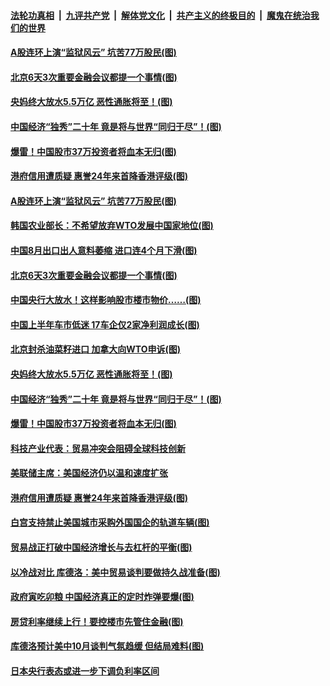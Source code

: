 ####  [法轮功真相](../../../../basic/blob/master/README.md?t=09081826) &nbsp;|&nbsp; [九评共产党](../../../../9ping.md/blob/master/README.md?t=09081826) &nbsp;|&nbsp; [解体党文化](../../../../jtdwh.md/blob/master/README.md?t=09081826)  &nbsp;|&nbsp; [共产主义的终极目的](../../../../gczydzjmd.md/blob/master/README.md?t=09081826) &nbsp;|&nbsp; [魔鬼在统治我们的世界](../../../../mgztzwmdsj.md/blob/master/README.md?t=09081826) 

#### [A股连环上演“监狱风云” 坑苦77万股民(图)](../pages/p5/906692.md?t=09081826) 

#### [北京6天3次重要金融会议都提一个事情(图)](../pages/p5/906602.md?t=09081826) 

#### [央妈终大放水5.5万亿 恶性通胀将至！(图)](../pages/p5/906597.md?t=09081826) 

#### [中国经济“独秀”二十年 竟是将与世界“同归于尽”！(图)](../pages/p5/906563.md?t=09081826) 

#### [爆雷！中国股市37万投资者将血本无归(图)](../pages/p5/906599.md?t=09081826) 

#### [港府信用遭质疑 惠誉24年来首降香港评级(图)](../pages/p5/906522.md?t=09081826) 

#### [A股连环上演“监狱风云” 坑苦77万股民(图)](../pages/p5/906692.md?t=09081826) 

#### [韩国农业部长：不希望放弃WTO发展中国家地位(图)](../pages/p5/906678.md?t=09081826) 

#### [中国8月出口出人意料萎缩 进口连4个月下滑(图)](../pages/p5/906654.md?t=09081826) 

#### [北京6天3次重要金融会议都提一个事情(图)](../pages/p5/906602.md?t=09081826) 

#### [中国央行大放水！这样影响股市楼市物价……(图)](../pages/p5/906603.md?t=09081826) 

#### [中国上半年车市低迷 17车企仅2家净利润成长(图)](../pages/p5/906628.md?t=09081826) 

#### [北京封杀油菜籽进口 加拿大向WTO申诉(图)](../pages/p5/906627.md?t=09081826) 

#### [央妈终大放水5.5万亿 恶性通胀将至！(图)](../pages/p5/906597.md?t=09081826) 

#### [中国经济“独秀”二十年 竟是将与世界“同归于尽”！(图)](../pages/p5/906563.md?t=09081826) 

#### [爆雷！中国股市37万投资者将血本无归(图)](../pages/p5/906599.md?t=09081826) 

#### [科技产业代表：贸易冲突会阻碍全球科技创新](../pages/p5/906560.md?t=09081826) 

#### [美联储主席：美国经济仍以温和速度扩张](../pages/p5/906559.md?t=09081826) 

#### [港府信用遭质疑 惠誉24年来首降香港评级(图)](../pages/p5/906522.md?t=09081826) 

#### [白宫支持禁止美国城市采购外国国企的轨道车辆(图)](../pages/p5/906499.md?t=09081826) 

#### [贸易战正打破中国经济增长与去杠杆的平衡(图)](../pages/p5/906498.md?t=09081826) 

#### [以冷战对比 库德洛：美中贸易谈判要做持久战准备(图)](../pages/p5/906490.md?t=09081826) 

#### [政府寅吃卯粮 中国经济真正的定时炸弹要爆(图)](../pages/p5/906463.md?t=09081826) 

#### [房贷利率继续上行！要控楼市先管住金融(图)](../pages/p5/906462.md?t=09081826) 

#### [库德洛预计美中10月谈判气氛趋缓 但结局难料(图)](../pages/p5/906475.md?t=09081826) 

#### [日本央行表态或进一步下调负利率区间](../pages/p5/906464.md?t=09081826) 

